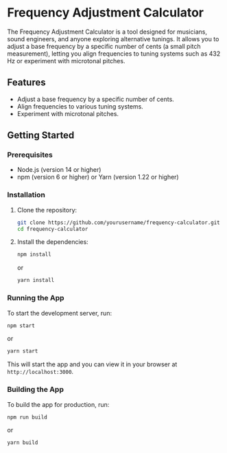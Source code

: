 # Frequency Adjustment Calculator

The Frequency Adjustment Calculator is a tool designed for musicians, sound engineers, and anyone exploring alternative tunings. It allows you to adjust a base frequency by a specific number of cents (a small pitch measurement), letting you align frequencies to tuning systems such as 432 Hz or experiment with microtonal pitches.

## Features

- Adjust a base frequency by a specific number of cents.
- Align frequencies to various tuning systems.
- Experiment with microtonal pitches.

## Getting Started

### Prerequisites

- Node.js (version 14 or higher)
- npm (version 6 or higher) or Yarn (version 1.22 or higher)

### Installation

1. Clone the repository:

   ```sh
   git clone https://github.com/yourusername/frequency-calculator.git
   cd frequency-calculator
   ```

2. Install the dependencies:
   ```sh
   npm install
   ```
   or
   ```sh
   yarn install
   ```

### Running the App

To start the development server, run:

```sh
npm start
```

or

```sh
yarn start
```

This will start the app and you can view it in your browser at `http://localhost:3000`.

### Building the App

To build the app for production, run:

```sh
npm run build
```

or

```sh
yarn build
```
